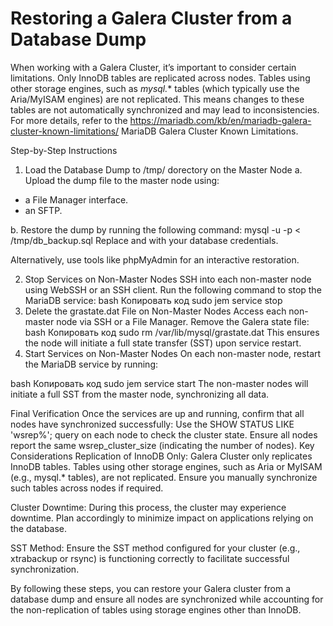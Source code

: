 # Restoring a Galera Cluster from a Database Dump

  When working with a Galera Cluster, it’s important to consider certain limitations. Only InnoDB tables are replicated across nodes. 
Tables using other storage engines, such as *mysql.** tables (which typically use the Aria/MyISAM engines) are not replicated. 
This means changes to these tables are not automatically synchronized and may lead to inconsistencies. 
For more details, refer to the https://mariadb.com/kb/en/mariadb-galera-cluster-known-limitations/ MariaDB Galera Cluster Known Limitations.

Step-by-Step Instructions
1. Load the Database Dump to /tmp/ dorectory on the Master Node
  a. Upload the dump file to the master node using:
  - a File Manager interface.
  - an SFTP.

  b. Restore the dump by running the following command:
  mysql -u<username> -p<password> < /tmp/db_backup.sql
  Replace <username> and <password> with your database credentials.

Alternatively, use tools like phpMyAdmin for an interactive restoration.

2. Stop Services on Non-Master Nodes
SSH into each non-master node using WebSSH or an SSH client.
Run the following command to stop the MariaDB service:
bash
Копировать код
sudo jem service stop
3. Delete the grastate.dat File on Non-Master Nodes
Access each non-master node via SSH or a File Manager.
Remove the Galera state file:
bash
Копировать код
sudo rm /var/lib/mysql/grastate.dat
This ensures the node will initiate a full state transfer (SST) upon service restart.
4. Start Services on Non-Master Nodes
On each non-master node, restart the MariaDB service by running:

bash
Копировать код
sudo jem service start
The non-master nodes will initiate a full SST from the master node, synchronizing all data.

Final Verification
Once the services are up and running, confirm that all nodes have synchronized successfully:
Use the SHOW STATUS LIKE 'wsrep%'; query on each node to check the cluster state.
Ensure all nodes report the same wsrep_cluster_size (indicating the number of nodes).
Key Considerations
Replication of InnoDB Only: Galera Cluster only replicates InnoDB tables. Tables using other storage engines, such as Aria or MyISAM (e.g., mysql.* tables), are not replicated. Ensure you manually synchronize such tables across nodes if required.

Cluster Downtime: During this process, the cluster may experience downtime. Plan accordingly to minimize impact on applications relying on the database.

SST Method: Ensure the SST method configured for your cluster (e.g., xtrabackup or rsync) is functioning correctly to facilitate successful synchronization.

By following these steps, you can restore your Galera cluster from a database dump and ensure all nodes are synchronized while accounting for the non-replication of tables using storage engines other than InnoDB.
